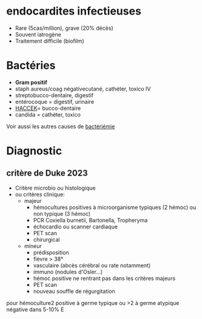# endocardites infectieuses



- Rare (5cas/million), grave (20% décès) 
- Souvent iatrogène 
- Traitement difficile (biofilm) 


# Bactéries


- **Gram positif** 
- staph aureus/coag négativecutané, cathéter, toxico IV 
- streptobucco-dentaire, digestif 
- entérocoque = digestif, urinaire 
- [HACCEK](#hacceknorgmd)= bucco-dentaire 
- candida = cathéter, toxico 

Voir aussi les autres causes de [bactériémie](#bactc3a9ric3a9mienorgmd) 


# Diagnostic



## critère de Duke 2023


- Critère microbio ou histologique 
- ou critères clinique: 
    - majeur 
        - hémocultures positives à microorganisme typiques (2 hémoc) ou non typique (3 hémoc) 
        - PCR Coxiella burnetii, Bartonella, Tropheryma 
        - échocardio ou scanner cardiaque 
        - PET scan 
        - chirurgical 
    - mineur 
        - prédisposition 
        - fièvre > 38° 
        - vasculaire (abcès cérébral ou rate notamment) 
        - immuno (nodules d'Osler…) 
        - hémoc positive ne rentrant pas dans les critères majeurs 
        - PET scan 
        - nouveau souffle de régurgitation 

pour hémoculture2 positive à germe typique ou >2 à germe atypique
négative dans 5-10% E 

